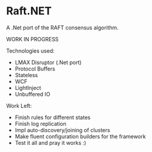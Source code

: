 Raft.NET
=========
A .Net port of the RAFT consensus algorithm.

WORK IN PROGRESS

Technologies used:
 - LMAX Disruptor (.Net port)
 - Protocol Buffers
 - Stateless
 - WCF
 - LightInject
 - Unbuffered IO
 
Work Left:
 - Finish rules for different states
 - Finish log replication
 - Impl auto-discovery/joining of clusters
 - Make fluent configuration builders for the framework
 - Test it all and pray it works :)

